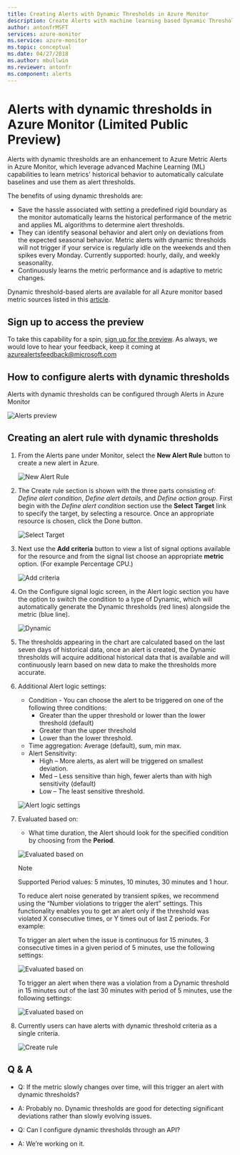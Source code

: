 ```yaml
---
title: Creating Alerts with Dynamic Thresholds in Azure Monitor
description: Create Alerts with machine learning based Dynamic Thresholds
author: antonfrMSFT
services: azure-monitor
ms.service: azure-monitor
ms.topic: conceptual
ms.date: 04/27/2018
ms.author: mbullwin
ms.reviewer: antonfr
ms.component: alerts
---
```


# Alerts with dynamic thresholds in Azure Monitor (Limited Public Preview)

Alerts with dynamic thresholds are an enhancement to Azure Metric Alerts in Azure Monitor, which leverage advanced Machine Learning (ML) capabilities to learn metrics' historical behavior to automatically calculate baselines and use them as alert thresholds.

The benefits of using dynamic thresholds are:

- Save the hassle associated with setting a predefined rigid boundary as the monitor automatically learns the historical performance of the metric and applies ML algorithms to determine alert thresholds.
- They can identify seasonal behavior and alert only on deviations from the expected seasonal behavior. Metric alerts with dynamic thresholds will not trigger if your service is regularly idle on the weekends and then spikes every Monday. Currently supported: hourly, daily, and weekly seasonality.
- Continuously learns the metric performance and is adaptive to metric changes.

Dynamic threshold-based alerts are available for all Azure monitor based metric sources listed in this [article](https://docs.microsoft.com/azure/monitoring-and-diagnostics/monitoring-near-real-time-metric-alerts#what-resources-can-i-create-near-real-time-metric-alerts-for).

## Sign up to access the preview

To take this capability for a spin, [sign up for the preview](http://aka.ms/DynamicThresholdMetricAlerts). As always, we would love to hear your feedback, keep it coming at [azurealertsfeedback@microsoft.com](mailto:azurealertsfeedback@microsoft.com)

## How to configure alerts with dynamic thresholds

Alerts with dynamic thresholds can be configured through Alerts in Azure Monitor

![Alerts preview](./media/monitoring-alerts-dynamic-thresholds/0001.png)

## Creating an alert rule with dynamic thresholds

1. From the Alerts pane under Monitor, select the **New Alert Rule** button to create a new alert in Azure.

   ![New Alert Rule](./media/monitoring-alerts-dynamic-thresholds/002.png)

2. The Create rule section is shown with the three parts consisting of: _Define alert condition_, _Define alert details_, and _Define action group_. First begin with the _Define alert condition_ section use the **Select Target** link to specify the target, by selecting a resource. Once an appropriate resource is chosen, click the Done button.

   ![Select Target](./media/monitoring-alerts-dynamic-thresholds/0003.png)

3. Next use the **Add criteria** button to view a list of signal options available for the resource and from the signal list choose an appropriate **metric** option. (For example Percentage CPU.)

   ![Add criteria](./media/monitoring-alerts-dynamic-thresholds/004.png)

4. On the Configure signal logic screen, in the Alert logic section you have the option to switch the condition to a type of Dynamic, which will automatically generate the Dynamic thresholds (red lines) alongside the metric (blue line).

   ![Dynamic](./media/monitoring-alerts-dynamic-thresholds/005.png)

5. The thresholds appearing in the chart are calculated based on the last seven days of historical data, once an alert is created, the Dynamic thresholds will acquire additional historical data that is available and will continuously learn based on new data to make the thresholds more accurate.

6. Additional Alert logic settings:
   - Condition - You can choose the alert to be triggered on one of the following three conditions:
       - Greater than the upper threshold or lower than the lower threshold (default)
       - Greater than the upper threshold
       - Lower than the lower threshold.
   - Time aggregation: Average (default), sum, min max.
   - Alert Sensitivity:
       - High – More alerts, as alert will be triggered on smallest deviation.
       - Med – Less sensitive than high, fewer alerts than with high sensitivity (default)
       - Low – The least sensitive threshold.

    ![Alert logic settings](./media/monitoring-alerts-dynamic-thresholds/00007.png)

7. Evaluated based on:
    -  What time duration, the Alert should look for the specified condition by choosing from the **Period**.

    ![Evaluated based on](./media/monitoring-alerts-dynamic-thresholds/007.png)

   > [!NOTE]
   > Supported Period values: 5 minutes, 10 minutes, 30 minutes and 1 hour.

   To reduce alert noise generated by transient spikes, we recommend using the “Number violations to trigger the alert” settings. This functionality enables you to get an alert only if the threshold was violated X consecutive times, or Y times out of last Z periods. For example:

    To trigger an alert when the issue is continuous for 15 minutes, 3 consecutive times in a given period of 5 minutes, use the following settings:

   ![Evaluated based on](./media/monitoring-alerts-dynamic-thresholds/0008.png)

    To trigger an alert when there was a violation from a Dynamic threshold in 15 minutes out of the last 30 minutes with period of 5 minutes, use the following settings:

   ![Evaluated based on](./media/monitoring-alerts-dynamic-thresholds/0009.png)

8. Currently users can have alerts with dynamic threshold criteria as a single criteria.

   ![Create rule](./media/monitoring-alerts-dynamic-thresholds/010.png)

## Q & A

- Q: If the metric slowly changes over time, will this trigger an alert with dynamic thresholds?

- A: Probably no. Dynamic thresholds are good for detecting significant deviations rather than slowly evolving issues.

- Q: Can I configure dynamic thresholds through an API?

- A: We’re working on it.
